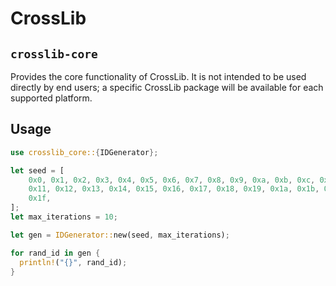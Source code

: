 # CrossLib

## `crosslib-core`

Provides the core functionality of CrossLib. It is not intended to be used
directly by end users; a specific CrossLib package will be available for each
supported platform.

## Usage

```rust
use crosslib_core::{IDGenerator};

let seed = [
    0x0, 0x1, 0x2, 0x3, 0x4, 0x5, 0x6, 0x7, 0x8, 0x9, 0xa, 0xb, 0xc, 0xd, 0xe, 0xf, 0x10,
    0x11, 0x12, 0x13, 0x14, 0x15, 0x16, 0x17, 0x18, 0x19, 0x1a, 0x1b, 0x1c, 0x1d, 0x1e,
    0x1f,
];
let max_iterations = 10;

let gen = IDGenerator::new(seed, max_iterations);

for rand_id in gen {
  println!("{}", rand_id);
}
```
